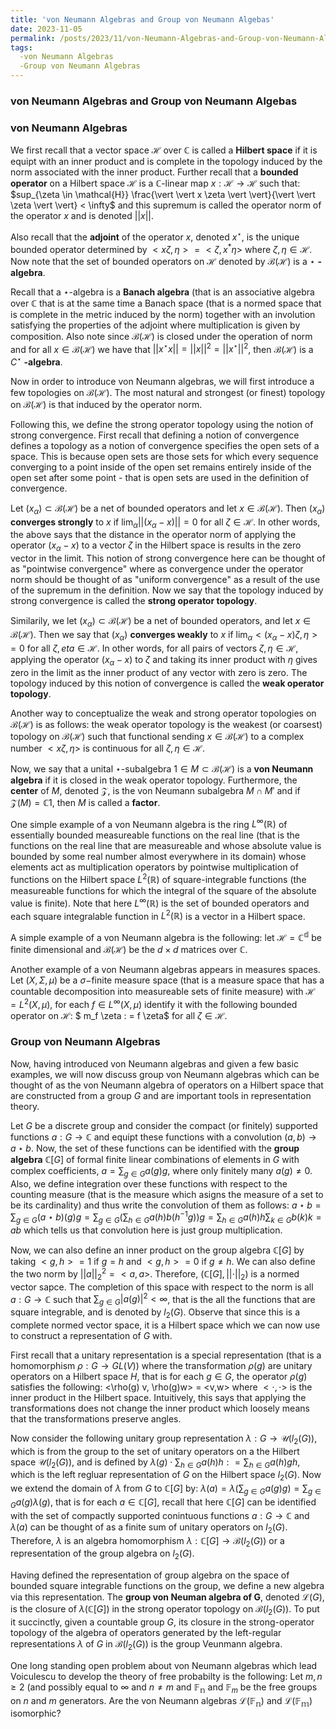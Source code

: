 ```yaml
---
title: 'von Neumann Algebras and Group von Neumann Algebas'
date: 2023-11-05
permalink: /posts/2023/11/von-Neumann-Algebras-and-Group-von-Neumann-Algebas/
tags:
  -von Neumann Algebras
  -Group von Neumann Algebras
---
```


### von Neumann Algebras and Group von Neumann Algebas

### von Neumann Algebras

We first recall that a vector space $\mathcal{H}$ over $\mathbb{C}$ is called a $\textbf{Hilbert space}$ if it is equipt with an inner product and is complete in the topology induced by the norm associated with the inner product. Further recall that a $\textbf{bounded operator}$ on a Hilbert space $\mathcal{H}$ is a $\mathbb{C}$-linear map $x: \mathcal{H} \rightarrow \mathcal{H}$ such that: $sup_{\zeta \in \mathcal{H}} \frac{\vert \vert x \zeta \vert \vert}{\vert \vert \zeta \vert \vert} < \infty$ and this supremum is called the operator norm of the operator $x$ and is denoted $\vert \vert x \vert \vert$.

Also recall that the $\textbf{adjoint}$ of the operator $x$, denoted $x^{\star}$, is the unique bounded operator determined by $< x \zeta, \eta > = < \zeta, x^* \eta >$ where $\zeta, \eta \in \mathcal{H}$.  Now note that the set of bounded operators on $\mathcal{H}$ denoted by $\mathcal{B}(\mathcal{H})$ is a $\star$ $\textbf{-algebra}$. 

Recall that a $\star$-algebra is a $\textbf{Banach algebra}$ (that is an associative algebra over $\mathbb{C}$ that is at the same time a Banach space (that is a normed space that is complete in the metric induced by the norm) together with an involution satisfying the properties of the adjoint where multiplication is given by composition. Also note since $\mathcal{B}(\mathcal{H})$ is closed under the operation of norm and for all $x \in \mathcal{B}(\mathcal{H})$ we have that $\vert \vert x^{\star} x \vert \vert = \vert \vert x \vert \vert^{2} = \vert \vert x^{\star} \vert \vert^2$, then $\mathcal{B}(\mathcal{H})$ is a $C^{\star}$ $\textbf{-algebra}$.

Now in order to introduce von Neumann algebras, we will first introduce a few topologies on $\mathcal{B}(\mathcal{H})$. The most natural and strongest (or finest) topology on $\mathcal{B}(\mathcal{H})$ is that induced by the operator norm.

Following this, we define the strong operator topology using the notion of strong convergence. First recall that defining a notion of convergence defines a topology as a notion of convergence specifies the open sets of a space. This is because open sets are those sets for which every sequence converging to a point inside of the open set remains entirely inside of the open set after some point - that is open sets are used in the definition of convergence.

Let $(x_{\alpha}) \subset \mathcal{B}(\mathcal{H})$ be a net of bounded operators and let $x \in \mathcal{B}(\mathcal{H})$. Then $(x_{\alpha})$ $\textbf{converges strongly}$ to $x$ if $\lim_{\alpha} \vert \vert (x_{\alpha} - x) \vert \vert = 0$ for all $\zeta \in \mathcal{H}$. In other words, the above says that the distance in the operator norm of applying the operator $(x_{\alpha} - x)$ to a vector $\zeta$ in the Hilbert space is results in the zero vector in the limit. This notion of strong convergence here can be thought of as "pointwise convergence" where as convergence under the operator norm should be thought of as "uniform convergence" as a result of the use of the supremum in the definition. Now we say that the topology induced by strong convergence is called the $\textbf{strong operator topology}$. 

Similarily, we let $(x_{\alpha}) \subset \mathcal{B}(\mathcal{H})$ be a net of bounded operators, and let $x \in \mathcal{B}(\mathcal{H})$. Then we say that $(x_{\alpha})$ $\textbf{converges weakly}$ to $x$ if $\lim_{\alpha} < (x_{\alpha} - x) \zeta, \eta > = 0$ for all $\zeta, eta \in \mathcal{H}$. In other words, for all pairs of vectors $\zeta, \eta \in \mathcal{H}$, applying the operator $(x_{\alpha} - x)$ to $\zeta$ and taking its inner product with $\eta$ gives zero in the limit as the inner product of any vector with zero is zero. The topology induced by this notion of convergence is called the $\textbf{weak operator topology}$. 

Another way to conceptualize the weak and strong operator topologies on $\mathcal{B}(\mathcal{H})$ is as follows: the weak operator topology is the weakest (or coarsest) topology on $\mathcal{B}(\mathcal{H})$ such that functional sending $x \in \mathcal{B}(\mathcal{H})$ to a complex number $< x \zeta, \eta >$ is continuous for all $\zeta, \eta \in \mathcal{H}$.

Now, we say that a unital $\star$-subalgebra $1 \in M \subset \mathcal{B}(\mathcal{H})$ is a $\textbf{von Neumann algebra}$ if it is closed in the weak operator topology. Furthermore, the $\textbf{center}$ of $M$, denoted $\mathcal{Z}$, is the von Neumann subalgebra $M \cap M'$ and if $\mathcal{Z}(M) = \mathbb{C}1$, then $M$ is called a $\textbf{factor}$.

One simple example of a von Neumann algebra is the ring $L^{\infty}(\mathbb{R})$ of essentially bounded measureable functions on the real line (that is the functions on the real line that are measureable and whose absolute value is bounded by some real number almost everywhere in its domain) whose elements act as multiplication operators by pointwise multiplication of functions on the Hilbert space $L^2(\mathbb{R})$ of square-integrable functions (the measureable functions for which the integral of the square of the absolute value is finite). Note that here $L^{\infty}(\mathbb{R})$ is the set of bounded operators and each square integralable function in $L^2(\mathbb{R})$ is a vector in a Hilbert space. 

A simple example of a von Neumann algebra is the following: let $\mathcal{H} = \mathbb{C^d}$ be finite dimensional and $\mathcal{B}(\mathcal{H})$ be the $d \times d$ matrices over $\mathbb{C}$. 

Another example of a von Neumann algebras appears in measures spaces. Let $(X, \Sigma, \mu)$ be a $\sigma-$finite measure space (that is a measure space that has a countable decomposition into measureable sets of finite measure) with $\mathcal{H} = L^2(X, \mu)$, for each $f \in L^{\infty}(X, \mu)$ identify it with the following bounded operator on $\mathcal{H}$: $ m_f \zeta : = f \zeta$ for all $\zeta \in \mathcal{H}$. 


### Group von Neumann Algebras

Now, having introduced von Neumann algebras and given a few basic examples, we will now discuss group von Neumann algebras which can be thought of as the von Neumann algebra of operators on a Hilbert space that are constructed from a group $G$ and are important tools in representation theory. 

Let $G$ be a discrete group and consider the compact (or finitely) supported functions $a: G \rightarrow \mathbb{C}$ and equipt these functions with a convolution $(a,b) \rightarrow a \star b$. Now, the set of these functions can be identified with the $\textbf{group algebra}$ $\mathbb{C}[G]$ of formal finite linear combinations of elements in $G$ with complex coefficients, $a = \sum_{g \in G}a(g)g$, where only finitely many $a(g) \neq 0$. Also, we define integration over these functions with respect to the counting measure (that is the measure which asigns the measure of a set to be its cardinality) and thus write the convolution of them as follows: $a \star b = \sum_{g \in G}(a \star b)(g)g = \sum_{g \in G}(\sum_{h \in G} a(h)b(h^{-1}g))g = \sum_{h \in G}a(h)h \sum_{k \in G}b(k)k = ab$ which tells us that convolution here is just group multiplication.

Now, we can also define an inner product on the group algebra $\mathbb{C}[G]$ by taking $<g,h> = 1$ if $g = h$ and $<g,h> = 0$ if $g \neq h$. We can also define the two norm by $\vert \vert a \vert \vert_2^{2} = <a,a>$. Therefore, $(\mathbb{C}[G], \vert \vert \cdot \vert \vert_2)$ is a normed vector sapce. The completion of this space with respect to the norm is all $a : G \rightarrow \mathbb{C}$ such that $\sum_{g \in G}\vert a(g) \vert^2 < \infty$, that is the all the functions that are square integrable, and is denoted by $l_2(G)$. Observe that since this is a complete normed vector space, it is a Hilbert space which we can now use to construct a representation of $G$ with. 

First recall that a unitary representation is a special representation (that is a homomorphism $\rho: G \rightarrow GL(V)$) where the transformation $\rho(g)$ are unitary operators on a Hilbert space $H$, that is for each $g \in G$, the operator $\rho(g)$ satisfies the following: <\rho(g) v, \rho(g)w> = <v,w> where $< \cdot, \cdot>$ is the inner product in the Hilbert space. Intuitively, this says that applying the transformations does not change the inner product which loosely means that the transformations preserve angles.

Now consider the following unitary group representation $\lambda: G \rightarrow \mathcal{U}(l_2(G))$, which is from the group to the set of unitary operators on a the Hilbert space $\mathcal{U}(l_2(G))$, and is defined by $\lambda(g) \cdot \sum_{h \in G} a(h)h : = \sum_{h \in G}a(h)gh$, which is the left regluar representation of $G$ on the Hilbert space $l_2(G)$. Now we extend the domain of $\lambda$ from $G$ to $\mathbb{C}[G]$ by: $\lambda(a) = \lambda(\sum_{g \in G}a(g)g) = \sum_{g \in G}a(g)\lambda(g)$, that is for each $a \in \mathbb{C}[G]$, recall that here $\mathbb{C}[G]$ can be identified with the set of compactly supported conintuous functions $a: G \rightarrow \mathbb{C}$ and $\lambda(a)$ can be thought of as a finite sum of unitary operators on $l_2(G)$. Therefore, $\lambda$ is an algebra homomorphism $\lambda: \mathbb{C}[G] \rightarrow \mathcal{B}(l_2(G))$ or a representation of the group algebra on $l_2(G)$. 

Having defined the representation of group algebra on the space of bounded square integrable functions on the group, we define a new algebra via this representation. The $\textbf{group von Neuman algebra of G}$, denoted $\mathcal{L}(G)$, is the closure of $\lambda(\mathbb{C}[G])$ in the strong operator topology on $\mathcal{B}(l_2(G))$. To put it succinctly, given a countable group $G$, its closure in the strong-operator topology of the algebra of operators generated by the left-regular representations $\lambda$ of $G$ in $\mathcal{B}(l_2(G))$ is the group Veunmann algebra.

One long standing open problem about von Neumann algebras which lead Voiculescu to develop the theory of free probabilty is the following: Let $m,n \geq 2$ (and possibly equal to $\infty$ and $n \neq m$ and $\mathbb{F_n}$ and $\mathbb{F}_m$ be the free groups on $n$ and $m$ generators. Are the von Neumann algebras $\mathcal{L}(\mathbb{F_n})$ and $\mathcal{L}(\mathbb{F_m})$ isomorphic? 





















































